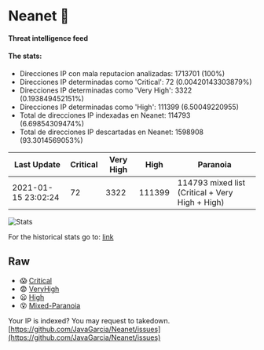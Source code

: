 # Neanet :hocho:
#### Threat intelligence feed
#### The stats:

- Direcciones IP con mala reputacion analizadas: 1713701 (100%)
- Direcciones IP determinadas como 'Critical':  72 (0.00420143303879%)
- Direcciones IP determinadas como 'Very High':  3322 (0.193849452151%)
- Direcciones IP determinadas como 'High':  111399 (6.50049220955)
- Total de direcciones IP indexadas en Neanet:  114793 (6.69854309474%)
- Total de direcciones IP descartadas en Neanet:  1598908 (93.3014569053%)

| Last Update | Critical | Very High | High | Paranoia |
| --- | --- | --- | --- | --- |
| 2021-01-15 23:02:24 | 72 | 3322 | 111399 | 114793 mixed list (Critical + Very High + High)|

![Stats](https://docs.google.com/spreadsheets/d/e/2PACX-1vSnaNMIXVabIpDJjufMlzH7poXnshF3mgd8Is1g9ytUEzVsP5my4Trn8f-xkoLLQ38xpL3HtmUexLo6/pubchart?oid=501124687&format=image)

For the historical stats go to: [link](/stats.csv)
## Raw
- :scream: [Critical](https://raw.githubusercontent.com/JavaGarcia/Neanet/master/blacklists/neanet_critical.txt)
- :fearful: [VeryHigh](https://raw.githubusercontent.com/JavaGarcia/Neanet/master/blacklists/neanet_veryHigh.txtt)
- :frowning: [High](https://raw.githubusercontent.com/JavaGarcia/Neanet/master/blacklists/neanet_high.txt)
- :dizzy_face: [Mixed-Paranoia](https://raw.githubusercontent.com/JavaGarcia/Neanet/master/blacklists/neanet_all.txt)


Your IP is indexed? You may request to takedown. [https://github.com/JavaGarcia/Neanet/issues](https://github.com/JavaGarcia/Neanet/issues)





































































































































































































































































































































































































































































































































































































































































































































































































































































































































































































































































































































































































































































































































































































































































































































































































































































































































































































































































































































































































































































































































































































































































































































































































































































































































































































































































































































































































































































































































































































































































































































































































































































































































































































































































































































































































































































